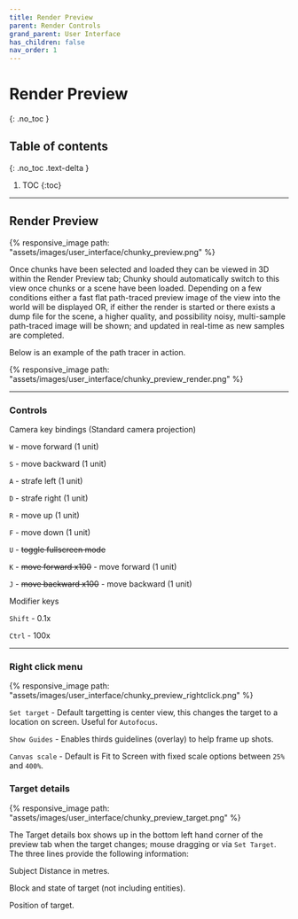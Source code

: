 ```yaml
---
title: Render Preview
parent: Render Controls
grand_parent: User Interface
has_children: false
nav_order: 1
---
```


# Render Preview
{: .no_toc }

## Table of contents
{: .no_toc .text-delta }

1. TOC
{:toc}

---

## Render Preview

{% responsive_image path: "assets/images/user_interface/chunky_preview.png" %}

Once chunks have been selected and loaded they can be viewed in 3D within the Render Preview tab; Chunky should automatically switch to this view once chunks or a scene have been loaded. Depending on a few conditions either a fast flat path-traced preview image of the view into the world will be displayed OR, if either the render is started or there exists a dump file for the scene, a higher quality, and possibility noisy, multi-sample path-traced image will be shown; and updated in real-time as new samples are completed.

Below is an example of the path tracer in action.

{% responsive_image path: "assets/images/user_interface/chunky_preview_render.png" %}

---

### Controls

Camera key bindings (Standard camera projection)


`W` -	move forward (1 unit)

`S` -	move backward (1 unit)

`A` -	strafe left (1 unit)

`D` -	strafe right (1 unit)

`R` -	move up (1 unit)

`F` -	move down (1 unit)

`U` -	~~toggle fullscreen mode~~

`K`	-	~~move forward x100~~ - move forward (1 unit)

`J`	-	~~move backward x100~~ - move backward (1 unit)



Modifier keys

`Shift` - 0.1x

`Ctrl` - 100x

---

### Right click menu

{% responsive_image path: "assets/images/user_interface/chunky_preview_rightclick.png" %}

`Set target` - Default targetting is center view, this changes the target to a location on screen. Useful for `Autofocus`.

`Show Guides` - Enables thirds guidelines (overlay) to help frame up shots.

`Canvas scale` - Default is Fit to Screen with fixed scale options between `25%` and `400%`.

### Target details

{% responsive_image path: "assets/images/user_interface/chunky_preview_target.png" %}

The Target details box shows up in the bottom left hand corner of the preview tab when the target changes; mouse dragging or via `Set Target`. The three lines provide the following information:

Subject Distance in metres.

Block and state of target (not including entities).

Position of target.